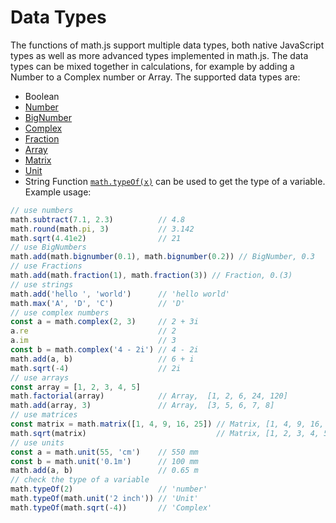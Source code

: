 # Data Types
The functions of math.js support multiple data types, both native JavaScript
types as well as more advanced types implemented in math.js. The data types can
be mixed together in calculations, for example by adding a Number to a
Complex number or Array.
The supported data types are:
- Boolean
- [Number](numbers.md)
- [BigNumber](bignumbers.md)
- [Complex](complex_numbers.md)
- [Fraction](fractions.md)
- [Array](matrices.md)
- [Matrix](matrices.md)
- [Unit](units.md)
- String
Function [`math.typeOf(x)`](../reference/functions/typeOf.md) can be used to get
the type of a variable.
Example usage:
```js
// use numbers
math.subtract(7.1, 2.3)          // 4.8
math.round(math.pi, 3)           // 3.142
math.sqrt(4.41e2)                // 21
// use BigNumbers
math.add(math.bignumber(0.1), math.bignumber(0.2)) // BigNumber, 0.3
// use Fractions
math.add(math.fraction(1), math.fraction(3)) // Fraction, 0.(3)
// use strings
math.add('hello ', 'world')      // 'hello world'
math.max('A', 'D', 'C')          // 'D'
// use complex numbers
const a = math.complex(2, 3)     // 2 + 3i
a.re                             // 2
a.im                             // 3
const b = math.complex('4 - 2i') // 4 - 2i
math.add(a, b)                   // 6 + i
math.sqrt(-4)                    // 2i
// use arrays
const array = [1, 2, 3, 4, 5]
math.factorial(array)            // Array,  [1, 2, 6, 24, 120]
math.add(array, 3)               // Array,  [3, 5, 6, 7, 8]
// use matrices
const matrix = math.matrix([1, 4, 9, 16, 25]) // Matrix, [1, 4, 9, 16, 25]
math.sqrt(matrix)                             // Matrix, [1, 2, 3, 4, 5]
// use units
const a = math.unit(55, 'cm')    // 550 mm
const b = math.unit('0.1m')      // 100 mm
math.add(a, b)                   // 0.65 m
// check the type of a variable
math.typeOf(2)                   // 'number'
math.typeOf(math.unit('2 inch')) // 'Unit'
math.typeOf(math.sqrt(-4))       // 'Complex'
```
